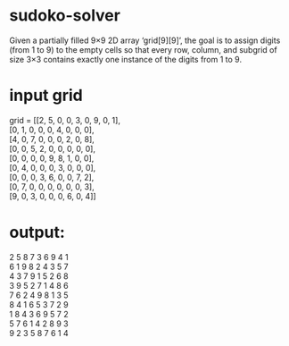 # sudoko-solver
Given a partially filled 9×9 2D array ‘grid[9][9]’, the goal is to assign digits (from 1 to 9) to the empty cells so that every row, column, and subgrid of size 3×3 contains exactly one instance of the digits from 1 to 9. 
 # input grid
 
 grid = [[2, 5, 0, 0, 3, 0, 9, 0, 1], <br>
        [0, 1, 0, 0, 0, 4, 0, 0, 0], <br>
    [4, 0, 7, 0, 0, 0, 2, 0, 8],<br>
    [0, 0, 5, 2, 0, 0, 0, 0, 0],<br>
    [0, 0, 0, 0, 9, 8, 1, 0, 0],<br>
    [0, 4, 0, 0, 0, 3, 0, 0, 0],<br>
    [0, 0, 0, 3, 6, 0, 0, 7, 2],<br>
    [0, 7, 0, 0, 0, 0, 0, 0, 3],<br>
    [9, 0, 3, 0, 0, 0, 6, 0, 4]]<br>

# output:

2  5 8 7       3 6 9 4 1 <br>
6 1 9 8 2 4 3 5 7 <br>
4 3 7 9 1 5 2 6 8 <br>
3 9 5 2 7 1 4 8 6 <br>
7 6 2 4 9 8 1 3 5 <br>
8 4 1 6 5 3 7 2 9 <br>
1 8 4 3 6 9 5 7 2 <br>
5 7 6 1 4 2 8 9 3 <br>
9 2 3 5 8 7 6 1 4 <br>
